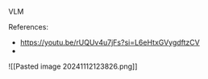 VLM

References:
- https://youtu.be/rUQUv4u7jFs?si=L6eHtxGVygdftzCV 
- 


![[Pasted image 20241112123826.png]]
